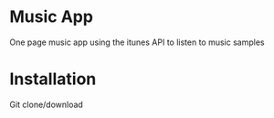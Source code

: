 # Music App
One page music app using the itunes API to listen to music samples

# Installation
Git clone/download

